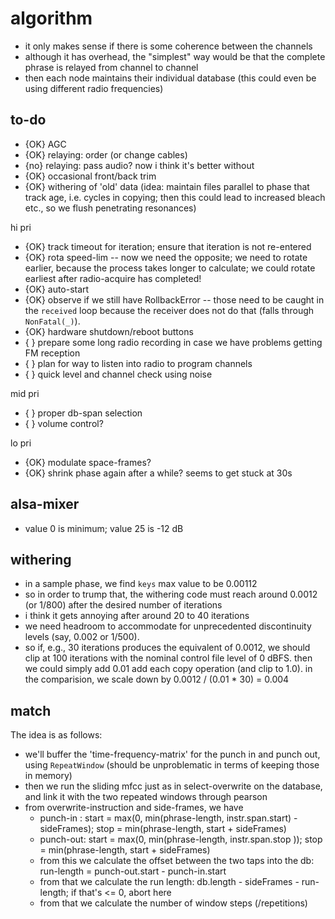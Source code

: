 # algorithm

- it only makes sense if there is some coherence between the channels
- although it has overhead, the "simplest" way would be that the complete
  phrase is relayed from channel to channel
- then each node maintains their individual database (this could even be
  using different radio frequencies)

## to-do

- {OK} AGC
- {OK} relaying: order (or change cables)
- {no} relaying: pass audio? now i think it's better without
- {OK} occasional front/back trim
- {OK} withering of 'old' data (idea: maintain files parallel to phase that track age, i.e. cycles in copying;
  then this could lead to increased bleach etc., so we flush penetrating resonances)

hi pri

- {OK} track timeout for iteration; ensure that iteration is not re-entered
- {OK} rota speed-lim -- now we need the opposite; we need to rotate earlier, because the process
       takes longer to calculate; we could rotate earliest after radio-acquire has completed!
- {OK} auto-start
- {OK} observe if we still have RollbackError -- those need to be caught in the `received` loop
       because the receiver does not do that (falls through `NonFatal(_)`).
- {OK} hardware shutdown/reboot buttons
- {  } prepare some long radio recording in case we have problems getting FM reception
- {  } plan for way to listen into radio to program channels
- {  } quick level and channel check using noise

mid pri

- {  } proper db-span selection
- {  } volume control?

lo pri

- {OK} modulate space-frames?
- {OK} shrink phase again after a while? seems to get stuck at 30s

## alsa-mixer

- value 0 is minimum; value 25 is -12 dB

## withering

- in a sample phase, we find `keys` max value to be 0.00112
- so in order to trump that, the withering code must reach around 0.0012 (or 1/800) after
  the desired number of iterations
- i think it gets annoying after around 20 to 40 iterations
- we need headroom to accommodate for unprecedented discontinuity levels (say, 0.002 or 1/500).
- so if, e.g., 30 iterations produces the equivalent of 0.0012, we should clip at 100 iterations
  with the nominal control file level of 0 dBFS. then we could simply add 0.01 add each copy operation
  (and clip to 1.0). in the comparision, we scale down by 0.0012 / (0.01 * 30) = 0.004

## match

The idea is as follows:
- we'll buffer the 'time-frequency-matrix' for the punch in and punch out, using `RepeatWindow`
 (should be unproblematic in terms of keeping those in memory)
- then we run the sliding mfcc just as in select-overwrite on the database, and link it with the 
  two repeated windows through pearson
- from overwrite-instruction and side-frames, we have
  - punch-in : start = max(0, min(phrase-length, instr.span.start) - sideFrames); stop = min(phrase-length, start + sideFrames)
  - punch-out: start = max(0, min(phrase-length, instr.span.stop )); stop = min(phrase-length, start + sideFrames)
  - from this we calculate the offset between the two taps into the db: run-length = punch-out.start - punch-in.start
  - from that we calculate the run length: db.length - sideFrames - run-length; if that's <= 0, abort here
  - from that we calculate the number of window steps (/repetitions)
  